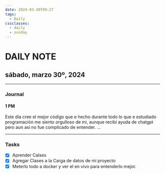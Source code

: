 ```yaml
---
date: 2024-03-30T09:27
tags:
  - Daily
cssclasses:
  - daily
  - sunday
---
```

# DAILY NOTE
## sábado, marzo 30º, 2024
***
### Journal
#### 1 PM

Este día cree el mejor código que e hecho durante todo lo que e estudiado programación me siento orgulloso de mi, aunque recibí ayuda de chatgpt pero aun así no fue complicado de entender. 
...
***
### Tasks
- [x] Aprender Calses
- [x] Agregar Clases a la Carga de datos de mi proyecto
- [x] Meterlo todo a docker y ver el en vivo para entenderlo mejor.